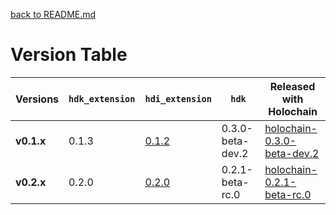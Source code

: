 [back to README.md](README.md)


# Version Table

| Versions   | `hdk_extension` | `hdi_extension`                                            | `hdk`            | Released with Holochain                                                                              |
|------------|-----------------|------------------------------------------------------------|------------------|------------------------------------------------------------------------------------------------------|
| **v0.1.x** | 0.1.3           | [0.1.2](https://crates.io/crates/whi_hdi_extensions/0.1.2) | 0.3.0-beta-dev.2 | [holochain-0.3.0-beta-dev.2](https://github.com/holochain/holochain/tree/holochain-0.3.0-beta-dev.2) |
| **v0.2.x** | 0.2.0           | [0.2.0](https://crates.io/crates/whi_hdi_extensions/0.2.0) | 0.2.1-beta-rc.0  | [holochain-0.2.1-beta-rc.0](https://github.com/holochain/holochain/tree/holochain-0.2.1-beta-rc.0)   |

